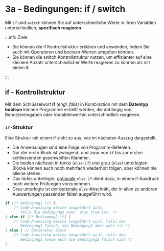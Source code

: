 # 3a - Bedingungen: if / switch

Mit `if` und `switch` können Sie auf unterschiedliche Werte in Ihren Variablen unterschiedlich, **spezifisch reagieren**.

:::info Ziele

- Sie können die if Kontrollstruktur erklären und anwenden, indem Sie auch mit Operatoren und boolean-Werten umgehen können.
- Sie können die switch Kontrollstruktur nutzen, um effizienter auf eine kleinere Anzahl unterschiedlicher Werte reagieren zu können als mit einem if.

:::

## if - Kontrollstruktur

Mit dem Schlüsselwort **if** _(engl. falls)_ in Kombination mit dem **Datentyp boolean** können Programme erstellt werden, die abhängig von Benutzereingaben oder Variablenwerten unterschiedlich reagieren.

### `if`-Struktur

Eine Struktur mit einem if sieht so aus, wie im nächsten Auszug dargestellt. 

- Die Anweisungen sind eine Folge von Programm-Befehlen. 
- Nur der erste Block ist zwingend, und zwar von `if` bis zur ersten schliessenden geschweiften Klammer. 
- Die beiden nächsten in türkis (`else-if`) und grau (`else`) unterlegten Blöcke können auch noch mehrfach wiederholt folgen, aber können nie alleine stehen. 
- Das türkis unterlegte, <u>optionale</u> `else if` dient dazu, in einem if-Ausdruck noch weitere Prüfungen vorzunehmen. 
- Grau unterlegte ist der <u>optionale</u> `else`-Abschnitt, der in allen zu anderen Auswertungen passenden fällen ausgeführt wird.

```java
if (/* Bedingung1 */) { 
    /* Code-Anweisung welche ausgeführt wird, 
       falls die Bedingung1 wahr, also true ist. */
} else if (/* Bedingung2 */) { 
    /* Code-Anweisung welche ausgeführt wird, falls die 
       Bedingung1 falsch, die Bedingung2 aber wahr ist */
} else { // Optionaler block 
    /* Code-Anweisung welche ausgeführt wird, falls die 
       Bedingung1 sowie auch die Bedingung2 falsch sind */
}
```


